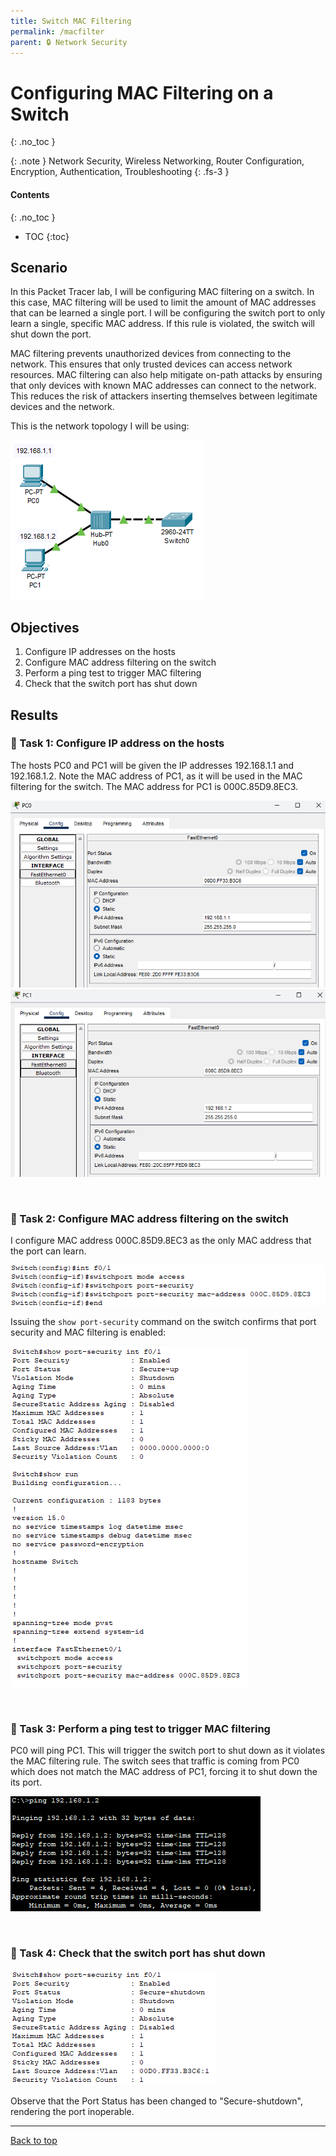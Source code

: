 ```yaml
---
title: Switch MAC Filtering
permalink: /macfilter
parent: 🔒 Network Security
---
```

# Configuring MAC Filtering on a Switch
{: .no_toc }

{: .note }
Network Security, Wireless Networking, Router Configuration, Encryption, Authentication, Troubleshooting
{: .fs-3 }

#### Contents
{: .no_toc }
- TOC
{:toc}

## Scenario
In this Packet Tracer lab, I will be configuring MAC filtering on a switch. In this case, MAC filtering will be used to limit the amount of MAC addresses that can be learned a single port. I will be configuring the switch port to only learn a single, specific MAC address. If this rule is violated, the switch will shut down the port. 

MAC filtering prevents unauthorized devices from connecting to the network. This ensures that only trusted devices can access network resources. MAC filtering can also help mitigate on-path attacks by ensuring that only devices with known MAC addresses can connect to the network. This reduces the risk of attackers inserting themselves between legitimate devices and the network.

This is the network topology I will be using:

![](/assets/images/101netplus/72_macfilter/topology.png)

## Objectives

1. Configure IP addresses on the hosts
2. Configure MAC address filtering on the switch
3. Perform a ping test to trigger MAC filtering
4. Check that the switch port has shut down

## Results
### 📄 Task 1: Configure IP address on the hosts

The hosts PC0 and PC1 will be given the IP addresses 192.168.1.1 and 192.168.1.2. Note the MAC address of PC1, as it will be used in the MAC filtering for the switch. The MAC address for PC1 is 000C.85D9.8EC3.

![](/assets/images/101netplus/72_macfilter/PC0_ipconfig.png)
![](/assets/images/101netplus/72_macfilter/PC1_ipconfig.png)

<br>

### 📄 Task 2: Configure MAC address filtering on the switch

I configure MAC address 000C.85D9.8EC3 as the only MAC address that the port can learn.

![](/assets/images/101netplus/72_macfilter/switch_confmacaddress_pc1.png)

Issuing the ```show port-security``` command on the switch confirms that port security and MAC filtering is enabled:

![](/assets/images/101netplus/72_macfilter/switch_showportsec.png)

<br>

### 📄 Task 3: Perform a ping test to trigger MAC filtering

PC0 will ping PC1. This will trigger the switch port to shut down as it violates the MAC filtering rule. The switch sees that traffic is coming from PC0 which does not match the MAC address of PC1, forcing it to shut down the its port.

![](/assets/images/101netplus/72_macfilter/PC0_pingPC1.png)

<br>

### 📄 Task 4: Check that the switch port has shut down

![](/assets/images/101netplus/72_macfilter/switch_portsec_shutdown.png)

Observe that the Port Status has been changed to "Secure-shutdown", rendering the port inoperable. 

---

<a href="#top" id="back-to-top">Back to top</a>